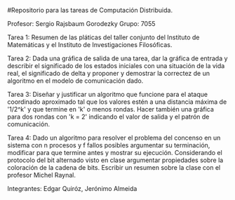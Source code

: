 #Repositorio para las tareas de Computación Distribuida.

Profesor: Sergio Rajsbaum Gorodezky
Grupo: 7055

Tarea 1: Resumen de las pláticas del taller conjunto del Instituto de
Matemáticas y el Instituto de Investigaciones Filosóficas.

Tarea 2: Dada una gráfica de salida de una tarea, dar la gráfica de entrada y describir el
significado de los estados iniciales con una situación de la vida real, el significado de delta y
proponer y demostrar la correctez de un algoritmo en el modelo de comunicación dado.

Tarea 3: Diseñar y justificar un algoritmo que funcione para el ataque coordinado aproximado tal que
los valores estén a una distancia máxima de '1/2^k' y que termine en 'k' o menos rondas. Hacer
también una gráfica para dos rondas con 'k = 2' indicando el valor de salida y el patrón de
comunicación.

Tarea 4: Dado un algoritmo para resolver el problema del concenso en un sistema con n procesos y f
fallos posibles argumentar su terminación, modificar para que termine antes y mostrar su ejecución.
Considerando el protocolo del bit alternado visto en clase argumentar propiedades sobre la
coloración de la cadena de bits. Escribir un resumen sobre la clase con el profesor Michel Raynal.

Integrantes:
Edgar Quiróz,
Jerónimo Almeida
